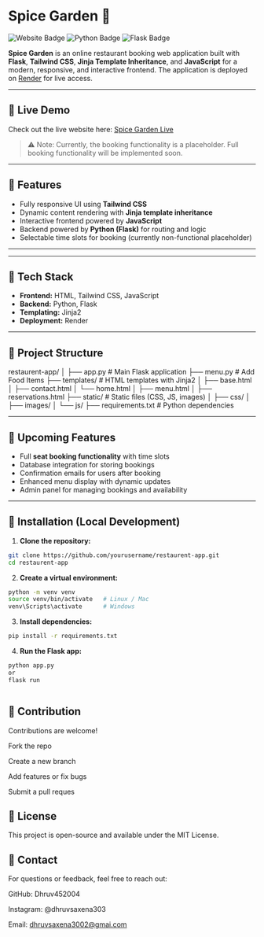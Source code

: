 # Spice Garden 🍴

![Website Badge](https://img.shields.io/badge/Live%20Site-Online-green)
![Python Badge](https://img.shields.io/badge/Python-3.11-blue)
![Flask Badge](https://img.shields.io/badge/Flask-2.3.2-orange)

**Spice Garden** is an online restaurant booking web application built with **Flask**, **Tailwind CSS**, **Jinja Template Inheritance**, and **JavaScript** for a modern, responsive, and interactive frontend. The application is deployed on [Render](https://restaurent-app-gzma.onrender.com/) for live access.

---

## 🔹 Live Demo
Check out the live website here: [Spice Garden Live](https://restaurent-app-gzma.onrender.com/)  

> ⚠️ Note: Currently, the booking functionality is a placeholder. Full booking functionality will be implemented soon.

---

## 🔹 Features
- Fully responsive UI using **Tailwind CSS**
- Dynamic content rendering with **Jinja template inheritance**
- Interactive frontend powered by **JavaScript**
- Backend powered by **Python (Flask)** for routing and logic
- Selectable time slots for booking (currently non-functional placeholder)

---


---

## 🔹 Tech Stack
- **Frontend:** HTML, Tailwind CSS, JavaScript  
- **Backend:** Python, Flask  
- **Templating:** Jinja2  
- **Deployment:** Render  

---

## 🔹 Project Structure

restaurent-app/
│
├── app.py # Main Flask application
├── menu.py # Add Food Items
├── templates/ # HTML templates with Jinja2
│ ├── base.html
│ ├── contact.html
│ └── home.html
│ ├── menu.html
│ ├── reservations.html
├── static/ # Static files (CSS, JS, images)
│ ├── css/
│ ├── images/
│ └── js/
├── requirements.txt # Python dependencies

---

## 🔹 Upcoming Features
- Full **seat booking functionality** with time slots
- Database integration for storing bookings
- Confirmation emails for users after booking
- Enhanced menu display with dynamic updates
- Admin panel for managing bookings and availability

---

## 🔹 Installation (Local Development)

1. **Clone the repository:**
```bash
git clone https://github.com/yourusername/restaurent-app.git
cd restaurent-app


````


2. **Create a virtual environment:**
```bash
python -m venv venv
source venv/bin/activate   # Linux / Mac
venv\Scripts\activate      # Windows


````


3. **Install dependencies:**
```bash
pip install -r requirements.txt


````


4. **Run the Flask app:**
```bash
python app.py
or
flask run



````
## 🔹 Contribution

Contributions are welcome!

Fork the repo

Create a new branch

Add features or fix bugs

Submit a pull reques



## 🔹 License

This project is open-source and available under the MIT License.


## 🔹 Contact

For questions or feedback, feel free to reach out:

GitHub: Dhruv452004

Instagram: @dhruvsaxena303

Email: dhruvsaxena3002@gmai.com

